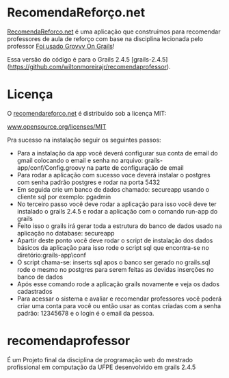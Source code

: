RecomendaReforço.net
==========

[RecomendaReforco.net](RecomendaReforco.net) é uma aplicação que construímos para recomendar professores de aula de reforço com base na disciplina lecionada
pelo professor [Foi usado Grovvv On Grails](http://200.137.175.6:8080/recomendaprofessor/professor/index)!

Essa versão do código é para o Grails 2.4.5 [grails-2.4.5]
(https://github.com/wiltonmoreirajr/recomendaprofessor).

Licença
=======
O [recomendareforco.net](RecomendaReforco.net) é distribuído sob a licença MIT:

www.opensource.org/licenses/MIT

Pra sucesso na instalação seguir os seguintes passos:

- Para a instalação da app você deverá configurar sua conta de email do gmail colocando o email e senha no arquivo: grails-app/conf/Config.groovy na parte de configuração de email
- Para rodar a aplicação com sucesso voce deverá instalar o postgres com senha padrão postgres e rodar na porta 5432
- Em seguida crie um banco de dados chamado: secureapp usando o cliente sql por exemplo: pgadmin
- No terceiro passo você deve rodar a aplicação para isso você deve ter instalado o grails 2.4.5 e rodar a aplicação com o comando run-app do grails
- Feito isso o grails irá gerar toda a estrutura do banco de dados usado na aplicação no database: secureapp
- Apartir deste ponto você deve rodar o script de instalação dos dados básicos da aplicação para isso rode o script sql que encontra-se no diretório:grails-app\conf
- O script chama-se: inserts sql apos o banco ser gerado no grails.sql rode o mesmo no postgres para serem feitas as devidas inserções no banco de dados
- Após esse comando rode a aplicação grails novamente e veja os dados cadastrados
- Para acessar o sistema e avaliar e recomendar professores você poderá criar uma conta para você ou então usar as contas criadas com a senha padrão: 12345678 e o login é o email da pessoa.


# recomendaprofessor

É um Projeto final da disciplina de programação web do mestrado profissional em computação da UFPE desenvolvido em grails 2.4.5